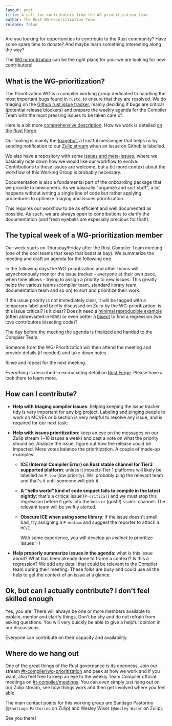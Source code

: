 ```yaml
---
layout: post
title: A call for contributors from the WG-prioritization team
author: The Rust WG-Prioritization Team
release: false
---
```


Are you looking for opportunities to contribute to the Rust community? Have some spare time to donate? And maybe learn something interesting along the way?

The [WG-prioritization][wg-prio] can be the right place for you: we are looking for new contributors!

## What is the WG-prioritization?

The Prioritization WG is a compiler working group dedicated to handling the most important bugs found in `rustc`, to ensure that they are resolved. We do triaging on the [Github rust issue tracker](https://github.com/rust-lang/rust/issues), mainly deciding if bugs are critical (potential release blockers) and prepare the weekly agenda for the Compiler Team with the most pressing issues to be taken care of.

Here is a bit more [comprehensive description][wg-prio]. How we work is detailed [on the Rust Forge](https://forge.rust-lang.org/compiler/prioritization.html).

Our tooling is mainly the [triagebot](https://github.com/rust-lang/triagebot), a trustful messenger that helps us by sending notification to our [Zulip stream][zulip-wg-prio] when an issue on Github is labelled.

We also have a repository with some [issues and meta-issues](https://github.com/rust-lang/compiler-team-prioritization/issues), where we basically note down how we would like our workflow to evolve. Contributions to these issues are welcome, but a bit more context about the workflow of this Working Group is probably necessary.

Documentation is also a fundamental part of the onboarding package that we provide to newcomers. As we basically "organize and sort stuff", a lot happens without writing a single line of code but rather applying procedures to optimize triaging and issues prioritization.

This requires our workflow to be as efficient and well documented as possible. As such, we are always open to contributions to clarify the documentation (and fresh eyeballs are especially precious for that!).

## The typical week of a WG-prioritization member

Our week starts on Thursday/Friday after the Rust Compiler Team meeting (one of the cool teams that keep that beast at bay). We summarize the meeting and draft an agenda for the following one.

In the following days the WG-prioritization and other teams will asynchronously monitor the issue tracker - everyone at their own pace, when time allows - trying to assign a priority to new issues. This greatly helps the various teams (compiler team, standard library team, documentation team and so on) to sort and prioritize their work.

If the issue priority is not immediately clear, it will be tagged with a temporary label and briefly discussed on Zulip by the WG-prioritization: is this issue critical? Is it clear? Does it need a [minimal reproducible example](https://stackoverflow.com/help/minimal-reproducible-example) (often abbreviated in `MCVE`) or even better a [bisect](https://github.com/rust-lang/cargo-bisect-rustc) to find a regression (we love contributors bisecting code)?

The day before the meeting the agenda is finalized and handed to the Compiler Team.

Someone from the WG-Prioritization will then attend the meeting and provide details (if needed) and take down notes.

Rinse and repeat for the next meeting.

Everything is described in excruciating detail on [Rust Forge](https://forge.rust-lang.org/compiler/prioritization/procedure.html). Please have a look there to learn more.

## How can I contribute?

- **Help with triaging compiler issues**: helping keeping the issue tracker tidy is very important for any big project. Labeling and pinging people to work on MCVEs or bisection is very helpful to resolve any issue, and is required for our next task:
- **Help with issues prioritization**: keep an eye on the messages on our Zulip stream (~10 issues a week) and cast a vote on what the priority should be. Analyze the issue, figure out how the release could be impacted. More votes balance the prioritization. A couple of made-up examples:
  - **ICE (Internal Compiler Error) on Rust stable channel for Tier3 supported platform**: unless it impacts Tier 1 platforms will likely be labelled as `P-low` (low priority). Will probably ping the relevant team and that's it until someone will pick it.
  - **A "hello world" kind of code snippet fails to compile in the latest nightly**: that's a critical issue (`P-critical`) and we must stop this regression before it gets into the `beta` or (gosh!) `stable` channel. The relevant team will be swiftly alerted.
  - **Obscure ICE when using some library**: if the issue doesn't smell bad, try assigning a `P-medium` and suggest the reporter to attach a `MCVE`.

    With some experience, you will develop an _instinct_ to prioritize issues :-)

- **Help properly summarize issues in the agenda**: what is this issue about? What has been already done to frame a context? Is this a regression? We add any detail that could be relevant to the Compiler team during their meeting. These folks are busy and could use all the help to get the context of an issue at a glance.

## Ok, but can I actually contribute? I don't feel skilled enough

Yes, you are! There will always be one or more members available to explain, mentor and clarify things. Don't be shy and do not refrain from asking questions. You will very quickly be able to give a helpful opinion in our discussions.

Everyone can contribute on their capacity and availability.

## Where do we hang out

One of the great things of the Rust governance is its openness. Join our stream [#t-compiler/wg-prioritization][zulip-wg-prio] and peek at how we work and if you want, also feel free to keep an eye to the weekly Team Compiler official meetings on [#t-compiler/meetings](https://rust-lang.zulipchat.com/#narrow/stream/238009-t-compiler.2Fmeetings). You can even simply just hang out on our Zulip stream, see how things work and then get involved where you feel able.

The main contact points for this working group are Santiago Pastorino (`@Santiago Pastorino` on Zulip) and Wesley Wiser (`@Wesley Wiser` on Zulip).

See you there!

[wg-prio]: https://rust-lang.github.io/compiler-team/working-groups/prioritization
[zulip-wg-prio]: https://rust-lang.zulipchat.com/#narrow/stream/227806-t-compiler.2Fwg-prioritization
